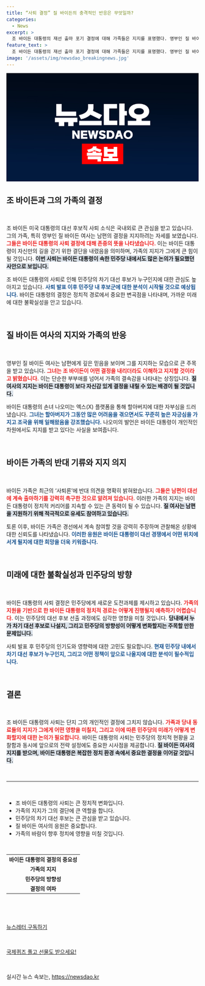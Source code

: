 ```yaml
---
title: “사퇴 결정” 질 바이든의 충격적인 반응은 무엇일까?
categories:
  - News
excerpt: >
  조 바이든 대통령의 재선 출마 포기 결정에 대해 가족들은 지지를 표명했다. 영부인 질 바이든은 남편을 향한 unwavering한 지원을 강조하며 50년의 신뢰를 드러냈다. 바이든가족의 복잡한 감정 속에, 사퇴론이 더욱 거세지는 가운데 앞으로의 정치적 향방이 주목받고 있다.
feature_text: >
  조 바이든 대통령의 재선 출마 포기 결정에 대해 가족들은 지지를 표명했다. 영부인 질 바이든은 남편을 향한 unwavering한 지원을 강조하며 50년의 신뢰를 드러냈다. 바이든가족의 복잡한 감정 속에, 사퇴론이 더욱 거세지는 가운데 앞으로의 정치적 향방이 주목받고 있다.
image: '/assets/img/newsdao_breakingnews.jpg'
---
```


<p><img src="/assets/img/newsdao_breakingnews.jpg" alt="flaretime 속보" /></p>

<h2 data-ke-size="size26">조 바이든과 그의 가족의 결정</h2>

<p data-ke-size="size16">&nbsp;</p>

<p>조 바이든 미국 대통령의 대선 후보직 사퇴 소식은 국내외로 큰 관심을 받고 있습니다. 그의 가족, 특히 영부인 질 바이든 여사는 남편의 결정을 지지하려는 자세를 보였습니다. <b><span style="color: #ee2323;">그들은 바이든 대통령의 사퇴 결정에 대해 존중의 뜻을 나타냈습니다.</span></b> 이는 바이든 대통령이 자신만의 길을 걷기 위한 결단을 내렸음을 의미하며, 가족의 지지가 그에게 큰 힘이 될 것입니다. <b><span style="background-color: #21538527;">이번 사퇴는 바이든 대통령이 속한 민주당 내에서도 많은 논의가 필요했던 사안으로 보입니다.</span></b> </p>

<p>조 바이든 대통령의 사퇴로 인해 민주당의 차기 대선 후보가 누구인지에 대한 관심도 높아지고 있습니다. <b><span style="color: #1a5490;">사퇴 발표 이후 민주당 내 후보군에 대한 분석이 시작될 것으로 예상됩니다.</span></b> 바이든 대통령의 결정은 정치적 경로에서 중요한 변곡점을 나타내며, 가까운 미래에 대한 불확실성을 안고 있습니다.</p>

<p data-ke-size="size16">&nbsp;</p>

<h2 data-ke-size="size26">질 바이든 여사의 지지와 가족의 반응</h2>

<p data-ke-size="size16">&nbsp;</p>

<p>영부인 질 바이든 여사는 남편에게 깊은 믿음을 보이며 그를 지지하는 모습으로 큰 주목을 받고 있습니다. <b><span style="color: #ee2323;">그녀는 조 바이든이 어떤 결정을 내리더라도 이해하고 지지할 것이라고 밝혔습니다.</span></b> 이는 단순한 부부애를 넘어서 가족의 결속감을 나타내는 상징입니다. <b><span style="background-color: #21538527;">질 여사의 지지는 바이든 대통령이 보다 자신감 있게 결정을 내릴 수 있는 배경이 될 것입니다.</span></b></p>

<p>바이든 대통령의 손녀 나오미는 엑스(X) 플랫폼을 통해 할아버지에 대한 자부심을 드러냈습니다. <b><span style="color: #1a5490;">그녀는 할아버지가 그동안 많은 어려움을 겪으면서도 꾸준히 높은 자긍심을 가지고 조국을 위해 일해왔음을 강조했습니다.</span></b> 나오미의 발언은 바이든 대통령이 개인적인 차원에서도 지지를 받고 있다는 사실을 보여줍니다.</p>

<p data-ke-size="size16">&nbsp;</p>

<h2 data-ke-size="size26">바이든 가족의 반대 기류와 지지 의지</h2>

<p data-ke-size="size16">&nbsp;</p>

<p>바이든 가족은 최근의 ‘사퇴론’에 반대 의견을 명확히 밝혀왔습니다. <b><span style="color: #ee2323;">그들은 남편이 대선에 계속 출마하기를 강력히 촉구한 것으로 알려져 있습니다.</span></b> 이러한 가족의 지지는 바이든 대통령이 정치적 커리어를 지속할 수 있는 큰 동력이 될 수 있습니다. <b><span style="background-color: #21538527;">질 여사는 남편을 지원하기 위해 적극적으로 유세도 참여하고 있습니다.</span></b></p>

<p>토론 이후, 바이든 가족은 경선에서 계속 참여할 것을 강력히 주장하며 관찰해온 상황에 대한 신뢰도를 나타냈습니다. <b><span style="color: #1a5490;">이러한 응원은 바이든 대통령이 대선 경쟁에서 어떤 위치에 서게 될지에 대한 희망을 더욱 키워줍니다.</span></b> </p>

<p data-ke-size="size16">&nbsp;</p>

<h2 data-ke-size="size26">미래에 대한 불확실성과 민주당의 방향</h2>

<p data-ke-size="size16">&nbsp;</p>

<p>바이든 대통령의 사퇴 결정은 민주당에게 새로운 도전과제를 제시하고 있습니다. <b><span style="color: #ee2323;">가족의 지원을 기반으로 한 바이든 대통령의 정치적 경로는 어떻게 진행될지 예측하기 어렵습니다.</span></b> 이는 민주당의 대선 후보 선출 과정에도 심각한 영향을 미칠 것입니다. <b><span style="background-color: #21538527;">당내에서 누가 차기 대선 후보로 나설지, 그리고 민주당의 방향성이 어떻게 변화할지는 주목할 만한 문제입니다.</span></b></p>

<p>사퇴 발표 후 민주당의 인기도와 영향력에 대한 고민도 필요합니다. <b><span style="color: #1a5490;">현재 민주당 내에서 차기 대선 후보가 누구인지, 그리고 어떤 정책이 앞으로 나올지에 대한 분석이 필수적입니다.</span></b> </p>

<p data-ke-size="size16">&nbsp;</p>

<h2 data-ke-size="size26">결론</h2>

<p data-ke-size="size16">&nbsp;</p>

<p>조 바이든 대통령의 사퇴는 단지 그의 개인적인 결정에 그치지 않습니다. <b><span style="color: #ee2323;">가족과 당내 동료들의 지지가 그에게 어떤 영향을 미칠지, 그리고 이에 따른 민주당의 미래가 어떻게 변화할지에 대한 논의가 필요합니다.</span></b> 바이든 대통령의 사퇴는 민주당의 정치적 현황을 고찰함과 동시에 앞으로의 전략 설정에도 중요한 시사점을 제공합니다. <b><span style="background-color: #21538527;">질 바이든 여사의 지지를 받으며, 바이든 대통령은 복잡한 정치 환경 속에서 중요한 결정을 이어갈 것입니다.</span></b> </p>

<p data-ke-size="size16">&nbsp;</p>

<hr>

<p data-ke-size="size16">&nbsp;</p>

<ul>
    <li>조 바이든 대통령의 사퇴는 큰 정치적 변화입니다.</li>
    <li>가족의 지지가 그의 결단에 큰 역할을 합니다.</li>
    <li>민주당의 차기 대선 후보는 큰 관심을 받고 있습니다.</li>
    <li>질 바이든 여사의 응원은 중요합니다.</li>
    <li>가족의 바람이 향후 정치에 영향을 미칠 것입니다.</li>
</ul>

<p data-ke-size="size16">&nbsp;</p>

<table>
    <tr>
        <td style="text-align: center; height: 17px;"><b>바이든 대통령의 결정의 중요성</b></td>
    </tr>
    <tr>
        <td style="text-align: center; height: 17px;"><b>가족의 지지</b></td>
    </tr>
    <tr>
        <td style="text-align: center; height: 17px;"><b>민주당의 방향성</b></td>
    </tr>
    <tr>
        <td style="text-align: center; height: 17px;"><b>결정의 여파</b></td>
    </tr>
</table> 

<p data-ke-size="size16">&nbsp;</p>

<p data-ke-size="size16">&nbsp;</p>

<p><a href="https://page.stibee.com/subscriptions/275739">뉴스레터 구독하기</a> </p>

<p data-ke-size="size16">&nbsp;</p>

<p><a href="https://www.chosun.com/members-event/?mec=n_quiz">국제퀴즈 풀고 선물도 받으세요!</a> </p>

<p data-ke-size="size16">&nbsp;</p>
실시간 뉴스 속보는, <a href="https://newsdao.kr" rel="dofollow">https://newsdao.kr</a>


